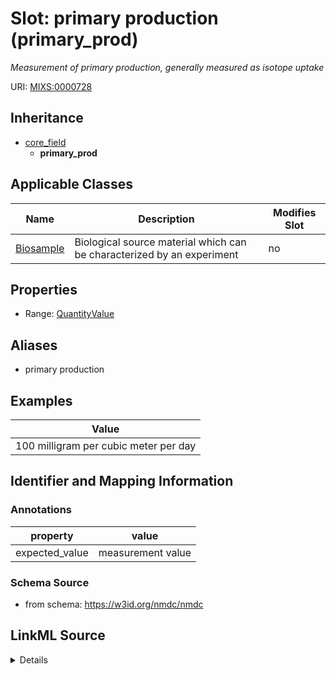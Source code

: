 # Slot: primary production (primary_prod)


_Measurement of primary production, generally measured as isotope uptake_



URI: [MIXS:0000728](https://w3id.org/mixs/0000728)




## Inheritance

* [core_field](core_field.md)
    * **primary_prod**





## Applicable Classes

| Name | Description | Modifies Slot |
| --- | --- | --- |
[Biosample](Biosample.md) | Biological source material which can be characterized by an experiment |  no  |







## Properties

* Range: [QuantityValue](QuantityValue.md)



## Aliases


* primary production




## Examples

| Value |
| --- |
| 100 milligram per cubic meter per day |

## Identifier and Mapping Information





### Annotations

| property | value |
| --- | --- |
| expected_value | measurement value || preferred_unit | milligram per cubic meter per day, gram per square meter per day || occurrence | 1 |



### Schema Source


* from schema: https://w3id.org/nmdc/nmdc




## LinkML Source

<details>
```yaml
name: primary_prod
annotations:
  expected_value:
    tag: expected_value
    value: measurement value
  preferred_unit:
    tag: preferred_unit
    value: milligram per cubic meter per day, gram per square meter per day
  occurrence:
    tag: occurrence
    value: '1'
description: Measurement of primary production, generally measured as isotope uptake
title: primary production
examples:
- value: 100 milligram per cubic meter per day
from_schema: https://w3id.org/nmdc/nmdc
aliases:
- primary production
rank: 1000
is_a: core field
slot_uri: MIXS:0000728
multivalued: false
alias: primary_prod
domain_of:
- Biosample
range: QuantityValue

```
</details>